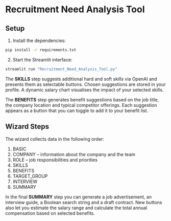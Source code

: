 # Recruitment Need Analysis Tool

## Setup

1. Install the dependencies:

```bash
pip install -r requirements.txt
```

2. Start the Streamlit interface:

```bash
streamlit run "Recruitment_Need_Analysis_Tool.py"
```

The **SKILLS** step suggests additional hard and soft skills via OpenAI and
presents them as selectable buttons. Chosen suggestions are stored in your
profile. A dynamic salary chart visualises the impact of your selected skills.

The **BENEFITS** step generates benefit suggestions based on the job title, the
company location and typical competitor offerings. Each suggestion appears as a
button that you can toggle to add it to your benefit list.

## Wizard Steps

The wizard collects data in the following order:

1. BASIC
2. COMPANY – information about the company and the team
3. ROLE – job responsibilities and priorities
4. SKILLS
5. BENEFITS
6. TARGET_GROUP
7. INTERVIEW
8. SUMMARY

In the final **SUMMARY** step you can generate a job advertisement, an interview
guide, a Boolean search string and a draft contract. New buttons also let you
estimate the salary range and calculate the total annual compensation based on
selected benefits.
